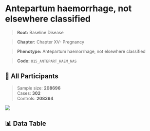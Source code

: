 # Antepartum haemorrhage, not elsewhere classified

> **Root:** Baseline Disease  

> **Chapter:** Chapter XV- Pregnancy  

> **Phenotype:** Antepartum haemorrhage, not elsewhere classified  

> **Code:** `O15_ANTEPART_HAEM_NAS`

## 🧪 All Participants  
> Sample size: **208696**  
> Cases: **302**  
> Controls: **208394**
<img src="/Sensitive/Figures/ALL/Baseline/O15_ANTEPART_HAEM_NAS.png"/>

## 📊 Data Table
<CsvTableMRF src="/Sensitive/Data/ALL/Baseline/LG_O15_ANTEPART_HAEM_NAS.csv"/>

